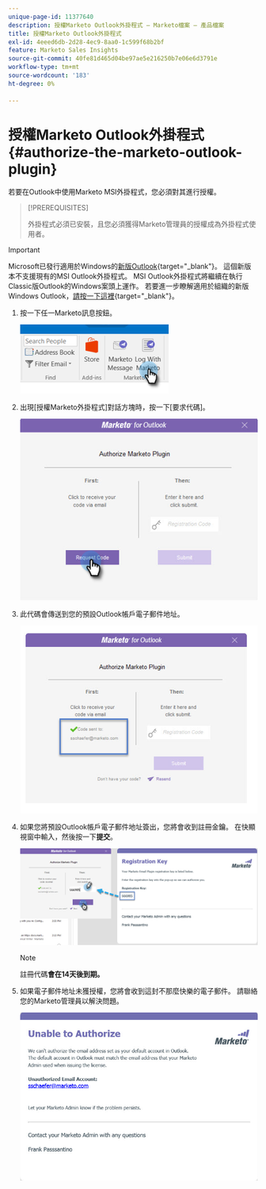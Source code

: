 ```yaml
---
unique-page-id: 11377640
description: 授權Marketo Outlook外掛程式 — Marketo檔案 — 產品檔案
title: 授權Marketo Outlook外掛程式
exl-id: 4eeed6db-2d28-4ec9-8aa0-1c599f68b2bf
feature: Marketo Sales Insights
source-git-commit: 40fe81d465d04be97ae5e216250b7e06e6d3791e
workflow-type: tm+mt
source-wordcount: '183'
ht-degree: 0%

---
```


# 授權Marketo Outlook外掛程式 {#authorize-the-marketo-outlook-plugin}

若要在Outlook中使用Marketo MSI外掛程式，您必須對其進行授權。

>[!PREREQUISITES]
>
>外掛程式必須已安裝，且您必須獲得Marketo管理員的授權成為外掛程式使用者。

>[!IMPORTANT]
>
>Microsoft已發行適用於Windows的[新版Outlook](https://techcommunity.microsoft.com/t5/outlook-blog/new-outlook-for-windows-now-available/ba-p/3932068){target="_blank"}。 這個新版本不支援現有的MSI Outlook外掛程式。 MSI Outlook外掛程式將繼續在執行Classic版Outlook的Windows案頭上運作。 若要進一步瞭解適用於組織的新版Windows Outlook，[請按一下這裡](https://techcommunity.microsoft.com/t5/outlook-blog/the-new-outlook-for-windows-for-organization-admins/ba-p/3929169){target="_blank"}。

1. 按一下任一Marketo訊息按鈕。

   ![](assets/image2016-8-24-16-3a4-3a28.png)

1. 出現[授權Marketo外掛程式]對話方塊時，按一下[要求代碼]。**&#x200B;**

   ![](assets/image2016-8-24-16-3a6-3a51.png)

1. 此代碼會傳送到您的預設Outlook帳戶電子郵件地址。

   ![](assets/image2016-8-24-16-3a8-3a36.png)

1. 如果您將預設Outlook帳戶電子郵件地址簽出，您將會收到註冊金鑰。 在快顯視窗中輸入，然後按一下&#x200B;**提交**。

   ![](assets/image2016-8-24-16-3a12-3a48.png)

   >[!NOTE]
   >
   >註冊代碼&#x200B;**會在14天後到期。**

1. 如果電子郵件地址未獲授權，您將會收到這封不那麼快樂的電子郵件。 請聯絡您的Marketo管理員以解決問題。

   ![](assets/image2016-8-24-16-3a25-3a27.png)

